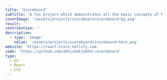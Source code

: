 ```yaml
---
title: 'Scoreboard'
subTitle: 'A fun project which demonstrates all the basic concepts of React.'
coverImage: '/assets/projects/scoreboard/scoreboard-bg.png'
result: ''
contribution: ''
description:
  - type: 'image'
    value: '/assets/projects/scoreboard/scoreboard-hero.png'
website: 'https://react-score.netlify.com'
code: 'https://github.com/abhishekjakhar/scoreboard'
type:
  - UI
  - React
  - CSS
---
```

